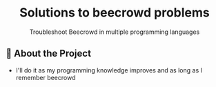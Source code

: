 <div align='center'>

<h1>Solutions to beecrowd problems</h1>
<p>Troubleshoot Beecrowd in multiple programming languages</p>

</div>

## :star2: About the Project
- I'll do it as my programming knowledge improves and as long as I remember beecrowd





